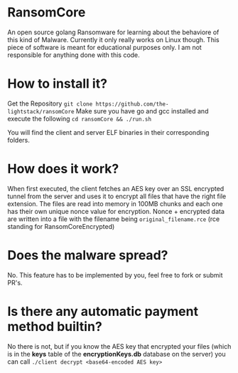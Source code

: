 # RansomCore

An open source golang Ransomware for learning about the behaviore of this kind of Malware.
Currently it only really works on Linux though.
This piece of software is meant for educational purposes only.
I am not responsible for anything done with this code.

# How to install it?
Get the Repository
`git clone https://github.com/the-lightstack/ransomCore`
Make sure you have go and gcc installed and execute the following
`cd ransomCore && ./run.sh`

You will find the client and server ELF binaries in their corresponding folders.

# How does it work?
When first executed, the client fetches an AES key over an SSL encrypted tunnel
from the server and uses it to encrypt all files that have the right file extension.
The files are read into memory in 100MB chunks and each one has their own unique
nonce value for encryption. Nonce + encrypted data are written into a file with 
the filename being `original_filename.rce` (rce standing for RansomCoreEncrypted)

# Does the malware spread?
No. This feature has to be implemented by you, feel free to fork or submit PR's.

# Is there any automatic payment method builtin?
No there is not, but if you know the AES key that encrypted your files (which is
in the **keys** table of the **encryptionKeys.db** database on the server) you can 
call `./client decrypt <base64-encoded AES key>`

